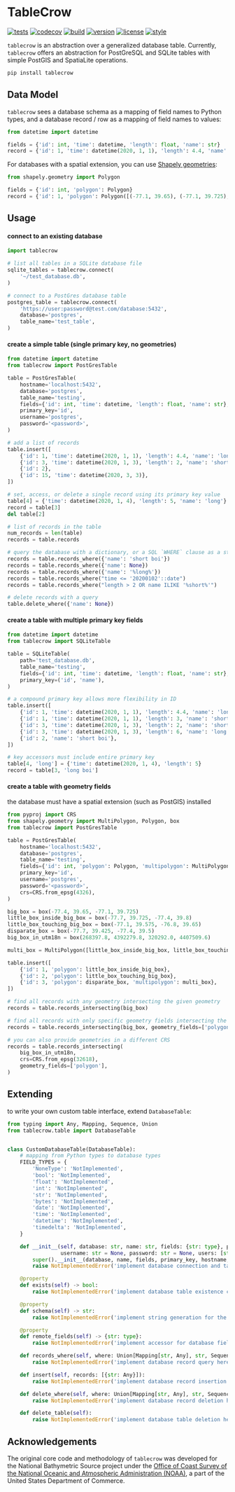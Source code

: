 # TableCrow

[![tests](https://github.com/zacharyburnett/TableCrow/workflows/tests/badge.svg)](https://github.com/zacharyburnett/TableCrow/actions?query=workflow%3Atests)
[![codecov](https://codecov.io/gh/zacharyburnett/tablecrow/branch/master/graph/badge.svg?token=FCJ2HXV0K6)](https://codecov.io/gh/zacharyburnett/tablecrow)
[![build](https://github.com/zacharyburnett/TableCrow/workflows/build/badge.svg)](https://github.com/zacharyburnett/TableCrow/actions?query=workflow%3Abuild)
[![version](https://img.shields.io/pypi/v/tablecrow)](https://pypi.org/project/tablecrow)
[![license](https://img.shields.io/github/license/zacharyburnett/tablecrow)](https://opensource.org/licenses/MIT)
[![style](https://sourceforge.net/p/oitnb/code/ci/default/tree/_doc/_static/oitnb.svg?format=raw)](https://sourceforge.net/p/oitnb/code)

`tablecrow` is an abstraction over a generalized database table. Currently, `tablecrow` offers an abstraction for PostGreSQL and SQLite tables with
simple PostGIS and SpatiaLite operations.

```bash
pip install tablecrow
```

## Data Model

`tablecrow` sees a database schema as a mapping of field names to Python types, and a database record / row as a mapping of field names to values:

```python
from datetime import datetime

fields = {'id': int, 'time': datetime, 'length': float, 'name': str}
record = {'id': 1, 'time': datetime(2020, 1, 1), 'length': 4.4, 'name': 'long boi'}
```

For databases with a spatial extension, you can use [Shapely geometries](https://shapely.readthedocs.io/en/stable/manual.html#geometric-objects):

```python
from shapely.geometry import Polygon

fields = {'id': int, 'polygon': Polygon}
record = {'id': 1, 'polygon': Polygon([(-77.1, 39.65), (-77.1, 39.725), (-77.4, 39.725), (-77.4, 39.65), (-77.1, 39.65)])}
```

## Usage

#### connect to an existing database

```python
import tablecrow

# list all tables in a SQLite database file
sqlite_tables = tablecrow.connect(
    '~/test_database.db',
)

# connect to a PostGres database table
postgres_table = tablecrow.connect(
    'https://user:password@test.com/database:5432',
    database='postgres',
    table_name='test_table',
)
```

#### create a simple table (single primary key, no geometries)

```python
from datetime import datetime
from tablecrow import PostGresTable

table = PostGresTable(
    hostname='localhost:5432',
    database='postgres',
    table_name='testing',
    fields={'id': int, 'time': datetime, 'length': float, 'name': str},
    primary_key='id',
    username='postgres',
    password='<password>',
)

# add a list of records
table.insert([
    {'id': 1, 'time': datetime(2020, 1, 1), 'length': 4.4, 'name': 'long boi'},
    {'id': 3, 'time': datetime(2020, 1, 3), 'length': 2, 'name': 'short boi'},
    {'id': 2},
    {'id': 15, 'time': datetime(2020, 3, 3)},
])

# set, access, or delete a single record using its primary key value
table[4] = {'time': datetime(2020, 1, 4), 'length': 5, 'name': 'long'}
record = table[3]
del table[2]

# list of records in the table
num_records = len(table)
records = table.records

# query the database with a dictionary, or a SQL `WHERE` clause as a string
records = table.records_where({'name': 'short boi'})
records = table.records_where({'name': None})
records = table.records_where({'name': '%long%'})
records = table.records_where("time <= '20200102'::date")
records = table.records_where("length > 2 OR name ILIKE '%short%'")

# delete records with a query
table.delete_where({'name': None})
```

#### create a table with multiple primary key fields

```python
from datetime import datetime
from tablecrow import SQLiteTable

table = SQLiteTable(
    path='test_database.db',
    table_name='testing',
    fields={'id': int, 'time': datetime, 'length': float, 'name': str},
    primary_key=('id', 'name'),
)

# a compound primary key allows more flexibility in ID
table.insert([
    {'id': 1, 'time': datetime(2020, 1, 1), 'length': 4.4, 'name': 'long boi'},
    {'id': 1, 'time': datetime(2020, 1, 1), 'length': 3, 'name': 'short boi'},
    {'id': 3, 'time': datetime(2020, 1, 3), 'length': 2, 'name': 'short boi'},
    {'id': 3, 'time': datetime(2020, 1, 3), 'length': 6, 'name': 'long boi'},
    {'id': 2, 'name': 'short boi'},
])

# key accessors must include entire primary key
table[4, 'long'] = {'time': datetime(2020, 1, 4), 'length': 5}
record = table[3, 'long boi']
```

#### create a table with geometry fields

the database must have a spatial extension (such as PostGIS) installed

```python
from pyproj import CRS
from shapely.geometry import MultiPolygon, Polygon, box
from tablecrow import PostGresTable

table = PostGresTable(
    hostname='localhost:5432',
    database='postgres',
    table_name='testing',
    fields={'id': int, 'polygon': Polygon, 'multipolygon': MultiPolygon},
    primary_key='id',
    username='postgres',
    password='<password>',
    crs=CRS.from_epsg(4326),
)

big_box = box(-77.4, 39.65, -77.1, 39.725)
little_box_inside_big_box = box(-77.7, 39.725, -77.4, 39.8)
little_box_touching_big_box = box(-77.1, 39.575, -76.8, 39.65)
disparate_box = box(-77.7, 39.425, -77.4, 39.5)
big_box_in_utm18n = box(268397.8, 4392279.8, 320292.0, 4407509.6)

multi_box = MultiPolygon([little_box_inside_big_box, little_box_touching_big_box])

table.insert([
    {'id': 1, 'polygon': little_box_inside_big_box},
    {'id': 2, 'polygon': little_box_touching_big_box},
    {'id': 3, 'polygon': disparate_box, 'multipolygon': multi_box},
])

# find all records with any geometry intersecting the given geometry
records = table.records_intersecting(big_box)

# find all records with only specific geometry fields intersecting the given geometry
records = table.records_intersecting(big_box, geometry_fields=['polygon'])

# you can also provide geometries in a different CRS
records = table.records_intersecting(
    big_box_in_utm18n,
    crs=CRS.from_epsg(32618),
    geometry_fields=['polygon'],
)
```

## Extending

to write your own custom table interface, extend `DatabaseTable`:

```python
from typing import Any, Mapping, Sequence, Union
from tablecrow.table import DatabaseTable


class CustomDatabaseTable(DatabaseTable):
    # mapping from Python types to database types
    FIELD_TYPES = {
        'NoneType': 'NotImplemented',
        'bool': 'NotImplemented',
        'float': 'NotImplemented',
        'int': 'NotImplemented',
        'str': 'NotImplemented',
        'bytes': 'NotImplemented',
        'date': 'NotImplemented',
        'time': 'NotImplemented',
        'datetime': 'NotImplemented',
        'timedelta': 'NotImplemented',
    }

    def __init__(self, database: str, name: str, fields: {str: type}, primary_key: Union[str, Sequence[str]] = None, hostname: str = None,
                 username: str = None, password: str = None, users: [str] = None):
        super().__init__(database, name, fields, primary_key, hostname, username, password, users)
        raise NotImplementedError('implement database connection and table creation here')

    @property
    def exists(self) -> bool:
        raise NotImplementedError('implement database table existence check here')

    @property
    def schema(self) -> str:
        raise NotImplementedError('implement string generation for the database schema here')

    @property
    def remote_fields(self) -> {str: type}:
        raise NotImplementedError('implement accessor for database fields here')

    def records_where(self, where: Union[Mapping[str, Any], str, Sequence[str]]) -> [{str: Any}]:
        raise NotImplementedError('implement database record query here')

    def insert(self, records: [{str: Any}]):
        raise NotImplementedError('implement database record insertion here')

    def delete_where(self, where: Union[Mapping[str, Any], str, Sequence[str]]):
        raise NotImplementedError('implement database record deletion here')

    def delete_table(self):
        raise NotImplementedError('implement database table deletion here')
```

## Acknowledgements

The original core code and methodology of `tablecrow` was developed for the National Bathymetric Source project under
the [Office of Coast Survey of the National Oceanic and Atmospheric Administration (NOAA)](https://nauticalcharts.noaa.gov), a part of the United
States Department of Commerce.
